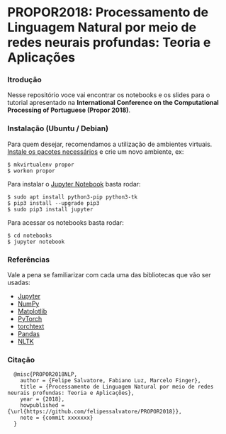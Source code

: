 # PROPOR2018: Processamento de Linguagem Natural por meio de redes neurais profundas: Teoria e Aplicações

### Itrodução

Nesse repositório voce vai encontrar os notebooks e os slides para o tutorial apresentado na **International Conference on the Computational Processing of Portuguese (Propor 2018)**.

### Instalação (Ubuntu / Debian)
Para quem desejar, recomendamos a utilização de ambientes virtuais.
[Instale os pacotes necessários](http://railslide.io/virtualenvwrapper-python3.html) e crie um novo ambiente, ex:

```
$ mkvirtualenv propor
$ workon propor
```

Para instalar o [Jupyter Notebook](http://jupyter.org/) basta rodar:

```
$ sudo apt install python3-pip python3-tk
$ pip3 install --upgrade pip3
$ sudo pip3 install jupyter
```

Para acessar os notebooks basta rodar:

```
$ cd notebooks
$ jupyter notebook
```

### Referências

Vale a pena se familiarizar com cada uma das bibliotecas que vão ser usadas:
- [Jupyter](https://jupyter.readthedocs.io/en/latest/)
- [NumPy](https://docs.scipy.org/doc/numpy-dev/user/quickstart.html)
- [Matplotlib](https://matplotlib.org/tutorials/index.html)
- [PyTorch](https://pytorch.org/tutorials/)
- [torchtext](https://torchtext.readthedocs.io/en/latest/)
- [Pandas](https://pandas.pydata.org/)
- [NLTK](https://www.nltk.org/)



### Citação
```
  @misc{PROPOR2018NLP,
    author = {Felipe Salvatore, Fabiano Luz, Marcelo Finger},
    title = {Processamento de Linguagem Natural por meio de redes neurais profundas: Teoria e Aplicações},
    year = {2018},
    howpublished = {\url{https://github.com/felipessalvatore/PROPOR2018}},
    note = {commit xxxxxxx}
  }
```


